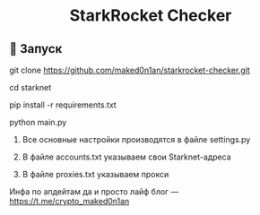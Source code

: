 <h1 align="center">StarkRocket Checker</h1>

<h2>🚀 Запуск</h2>

git clone https://github.com/maked0n1an/starkrocket-checker.git

cd starknet

pip install -r requirements.txt

python main.py

1) Все основные настройки производятся в файле settings.py

2) В файле accounts.txt указываем свои Starknet-адреса

3) В файле proxies.txt указываем прокси

Инфа по апдейтам да и просто лайф блог –– https://t.me/crypto_maked0n1an
